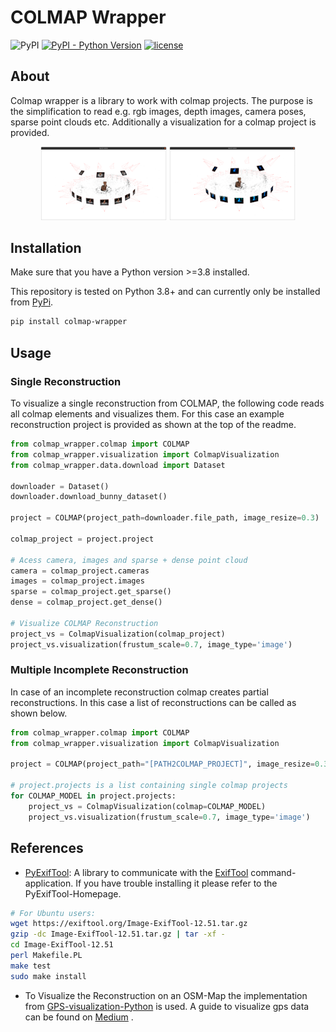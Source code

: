 # COLMAP Wrapper

<img alt="PyPI" src="https://img.shields.io/pypi/v/colmap-wrapper?label=PyPI">
<a href="https://img.shields.io/pypi/pyversions/colmap-wrapper"><img alt="PyPI - Python Version" src="https://img.shields.io/pypi/pyversions/colmap-wrapper"></a>
<!--a href="https://github.com/meyerls/colmap-wrapper/actions"><img alt="GitHub Workflow Status" src="https://img.shields.io/github/workflow/status/meyerls/colmap-wrapper/Python%20package"></a-->
<a href="https://github.com/meyerls/colmap_wrapper/blob/main/LICENSE"><img alt="license" src="https://img.shields.io/github/license/meyerls/colmap-wrapper"></a>

## About

Colmap wrapper is a library to work with colmap projects. The purpose is the simplification to read e.g. rgb images,
depth
images, camera poses, sparse point clouds etc. Additionally a visualization for a colmap project is provided.

<p align="center">
    <img width="40%" src="img/img_1.png">
    <img width="40%" src="img/img_2.png">
</p>

## Installation

Make sure that you have a Python version >=3.8 installed.

This repository is tested on Python 3.8+ and can currently only be installed
from [PyPi](https://pypi.org/project/colmap-wrapper/).

 ````bash
pip install colmap-wrapper
 ````

## Usage

### Single Reconstruction

To visualize a single reconstruction from COLMAP, the following code reads all colmap elements and visualizes them. For
this case an example reconstruction project is provided as shown at the top of the readme. 

```python
from colmap_wrapper.colmap import COLMAP
from colmap_wrapper.visualization import ColmapVisualization
from colmap_wrapper.data.download import Dataset

downloader = Dataset()
downloader.download_bunny_dataset()

project = COLMAP(project_path=downloader.file_path, image_resize=0.3)

colmap_project = project.project

# Acess camera, images and sparse + dense point cloud
camera = colmap_project.cameras
images = colmap_project.images
sparse = colmap_project.get_sparse()
dense = colmap_project.get_dense()

# Visualize COLMAP Reconstruction
project_vs = ColmapVisualization(colmap_project)
project_vs.visualization(frustum_scale=0.7, image_type='image')
```

### Multiple Incomplete Reconstruction

In case of an incomplete reconstruction colmap creates partial reconstructions. In this case a list of
reconstructions can be called as shown below.

```python
from colmap_wrapper.colmap import COLMAP
from colmap_wrapper.visualization import ColmapVisualization

project = COLMAP(project_path="[PATH2COLMAP_PROJECT]", image_resize=0.3)

# project.projects is a list containing single colmap projects
for COLMAP_MODEL in project.projects:
    project_vs = ColmapVisualization(colmap=COLMAP_MODEL)
    project_vs.visualization(frustum_scale=0.7, image_type='image')
```

## References

* [PyExifTool](https://github.com/sylikc/pyexiftool): A library to communicate with the [ExifTool](https://exiftool.org)
  command- application. If you have trouble installing it please refer to the PyExifTool-Homepage. 
```bash
# For Ubuntu users:
wget https://exiftool.org/Image-ExifTool-12.51.tar.gz
gzip -dc Image-ExifTool-12.51.tar.gz | tar -xf -
cd Image-ExifTool-12.51
perl Makefile.PL
make test
sudo make install
```

* To Visualize the Reconstruction on an OSM-Map the implementation
  from [GPS-visualization-Python](https://github.com/tisljaricleo/GPS-visualization-Python) is used. A guide to
  visualize gps data can be found
  on [Medium](https://towardsdatascience.com/simple-gps-data-visualization-using-python-and-open-street-maps-50f992e9b676)
  .
